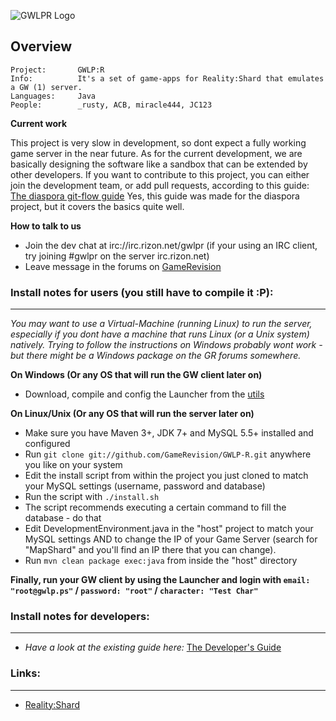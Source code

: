 ![GWLPR Logo](http://img851.imageshack.us/img851/7279/logo4jb.png)

## Overview
    Project:       GWLP:R
    Info:          It's a set of game-apps for Reality:Shard that emulates a GW (1) server.
    Languages:     Java
    People:        _rusty, ACB, miracle444, JC123

**Current work**

This project is very slow in development, so dont expect a fully working game server in the near future.
As for the current development, we are basically designing the software like a sandbox that can be extended by
other developers. If you want to contribute to this project, you can either join the development team, or add
pull requests, according to this guide: [The diaspora git-flow guide](https://github.com/diaspora/diaspora/wiki/Git-Workflow)
Yes, this guide was made for the diaspora project, but it covers the basics quite well.


**How to talk to us**

 - Join the dev chat at irc://irc.rizon.net/gwlpr (if your using an IRC client, try joining #gwlpr on the server irc.rizon.net)
 - Leave message in the forums on [GameRevision](http://www.gamerevision.com/forumdisplay.php?61-GWLP-R)


### Install notes for users (you still have to compile it :P):

---

*You may want to use a Virtual-Machine (running Linux) to run the server, especially if you dont have a machine that runs Linux (or a Unix system) natively. Trying to follow the instructions on Windows probably wont work - but there might be a Windows package on the GR forums somewhere.*

**On Windows (Or any OS that will run the GW client later on)**
 - Download, compile and config the Launcher from the [utils](https://github.com/GameRevision/GWLP-R-Utils/tree/master/Launcher)
 
**On Linux/Unix (Or any OS that will run the server later on)**
 - Make sure you have Maven 3+, JDK 7+ and MySQL 5.5+ installed and configured
 - Run `git clone git://github.com/GameRevision/GWLP-R.git` anywhere you like on your system
 - Edit the install script from within the project you just cloned to match your MySQL settings (username, password and database)
 - Run the script with `./install.sh`
 - The script recommends executing a certain command to fill the database - do that
 - Edit DevelopmentEnvironment.java in the "host" project to match your MySQL settings AND to change the IP of your Game Server (search for "MapShard" and you'll find an IP there that you can change).
 - Run `mvn clean package exec:java` from inside the "host" directory
 
**Finally, run your GW client by using the Launcher and login with `email: "root@gwlp.ps"` / `password: "root"` / `character: "Test Char"`**


### Install notes for developers:


---

 - _Have a look at the existing guide here:_  [The Developer's Guide](https://github.com/GameRevision/GWLP-R/wiki/Dev-HowTo)


### Links:

---

 - [Reality:Shard](https://github.com/RealityShard/RealityShard)
